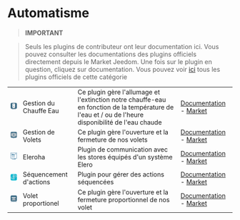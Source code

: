 
# Automatisme


>**IMPORTANT**

>Seuls les plugins de contributeur ont leur documentation ici. Vous pouvez consulter les documentations des plugins officiels directement depuis le Market Jeedom. Une fois sur le plugin en question, cliquez sur documentation.
>Vous pouvez voir [ici](https://market.jeedom.com/index.php?v=d&p=market&type=plugin&categorie=automatisation) tous les plugins officiels de cette catégorie

| | | | |
|--- | --- | --- | ---|
|<img src="ChauffeEau/ChauffeEau_icon.png" class="pluginLogo" width="100" />|Gestion du Chauffe Eau|Ce plugin gère l'allumage et l'extinction notre chauffe-eau en fonction de la température de l'eau et / ou de l'heure disponibilité de l'eau chaude|[Documentation](https://mika-nt28.github.io/Documentations/ChauffeEau/#language#/) - [Market](https://market.jeedom.com/index.php?v=d&p=market_display&id=2671)|
|<img src="Volets/Volets_icon.png" class="pluginLogo" width="100" />|Gestion de Volets|Ce plugin gère l'ouverture et la fermeture de nos volets|[Documentation](https://mika-nt28.github.io/Documentations/Volets/#language#/) - [Market](https://market.jeedom.com/index.php?v=d&p=market_display&id=2612)|
|<img src="eleroha/eleroha_icon.png" class="pluginLogo" width="100" />|Eleroha|Plugin de communication avec les stores équipés d'un système Elero|[Documentation](https://openhautomation.github.io/eleroha/#language#/) - [Market](https://market.jeedom.com/index.php?v=d&p=market_display&id=3450)|
|<img src="sequencing/sequencing_icon.png" class="pluginLogo" width="100" />|Séquencement d'actions|Plugin pour gérer des actions séquencées|[Documentation](https://agp42.github.io/sequencing/#language#/) - [Market](https://market.jeedom.com/index.php?v=d&p=market_display&id=3982)|
|<img src="voletProp/voletProp_icon.png" class="pluginLogo" width="100" />|Volet proportionel|Ce plugin gère l'ouverture et la fermeture proportionnel de nos volet|[Documentation](https://mika-nt28.github.io/Documentations/voletProp/#language#/) - [Market](https://market.jeedom.com/index.php?v=d&p=market_display&id=3229)|

